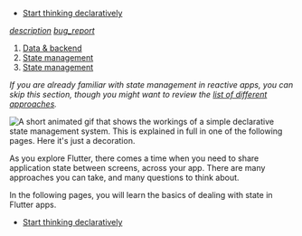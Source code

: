 -   [Start thinking declaratively](https://docs.flutter.dev/development/data-and-backend/state-mgmt/declarative)

[_description_](https://github.com/flutter/website/tree/main/src/data-and-backend/state-mgmt/intro.md "View page source") [_bug\_report_](https://github.com/flutter/website/issues/new?template=1_page_issue.yml&title=[PAGE%20ISSUE]:%20%27State%20management%27&page-url=https://docs.flutter.dev/data-and-backend/state-mgmt/intro/&page-source=https://github.com/flutter/website/tree/main/src/data-and-backend/state-mgmt/intro.md "Report an issue with this page")

1.  [Data & backend](https://docs.flutter.dev/data-and-backend)
2.  [State management](https://docs.flutter.dev/data-and-backend/state-mgmt)
3.  [State management](https://docs.flutter.dev/data-and-backend/state-mgmt/intro)

_If you are already familiar with state management in reactive apps, you can skip this section, though you might want to review the [list of different approaches](https://docs.flutter.dev/data-and-backend/state-mgmt/options)._

![A short animated gif that shows the workings of a simple declarative state management system. This is explained in full in one of the following pages. Here it's just a decoration.](https://docs.flutter.dev/assets/images/docs/development/data-and-backend/state-mgmt/state-management-explainer.gif)

As you explore Flutter, there comes a time when you need to share application state between screens, across your app. There are many approaches you can take, and many questions to think about.

In the following pages, you will learn the basics of dealing with state in Flutter apps.

-   [Start thinking declaratively](https://docs.flutter.dev/development/data-and-backend/state-mgmt/declarative)